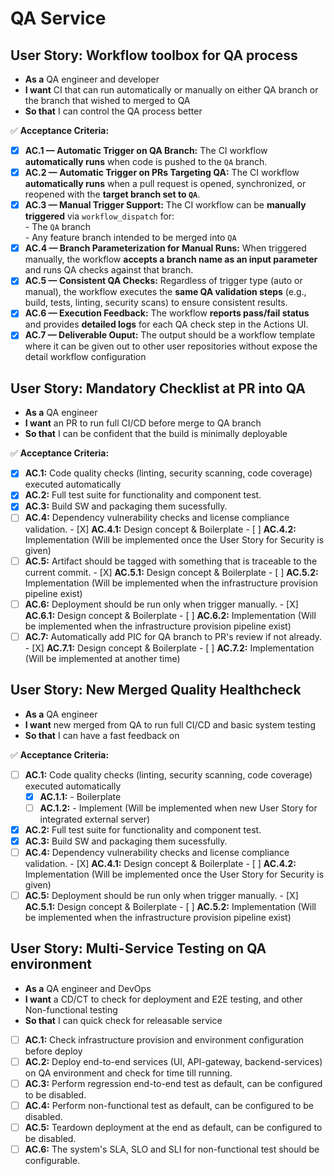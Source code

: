 # QA Service

## **User Story: Workflow toolbox for QA process**

* **As a** QA engineer and developer
* **I want** CI that can run automatically or manually on either QA branch or the branch that wished to merged to QA
* **So that** I can control the QA process better

✅ **Acceptance Criteria:**
- [X] **AC.1 — Automatic Trigger on QA Branch:** The CI workflow **automatically runs** when code is pushed to the `QA` branch.  
- [X] **AC.2 — Automatic Trigger on PRs Targeting QA:** The CI workflow **automatically runs** when a pull request is opened, synchronized, or reopened with the **target branch set to `QA`**.  
- [X] **AC.3 — Manual Trigger Support:** The CI workflow can be **manually triggered** via `workflow_dispatch` for:  
      - The `QA` branch  
      - Any feature branch intended to be merged into `QA`
- [x] **AC.4 — Branch Parameterization for Manual Runs:**  When triggered manually, the workflow **accepts a branch name as an input parameter** and runs QA checks against that branch.  
- [X] **AC.5 — Consistent QA Checks:** Regardless of trigger type (auto or manual), the workflow executes the **same QA validation steps** (e.g., build, tests, linting, security scans) to ensure consistent results.  
- [X] **AC.6 — Execution Feedback:** The workflow **reports pass/fail status** and provides **detailed logs** for each QA check step in the Actions UI.
- [X] **AC.7 — Deliverable Ouput:** The output should be a workflow template where it can be given out to other user repositories without expose the detail workflow configuration

## **User Story: Mandatory Checklist at PR into QA**

* **As a** QA engineer
* **I want** an PR to run full CI/CD before merge to QA branch
* **So that** I can be confident that the build is minimally deployable

✅ **Acceptance Criteria:**

- [X] **AC.1:** Code quality checks (linting, security scanning, code coverage) executed automatically
- [X] **AC.2:** Full test suite for functionality and component test.
- [X] **AC.3:** Build SW and packaging them sucessfully.
- [ ] **AC.4:** Dependency vulnerability checks and license compliance validation.
      - [X] **AC.4.1:** Design concept & Boilerplate
      - [ ] **AC.4.2:** Implementation (Will be implemented once the User Story for Security is given)
- [ ] **AC.5:** Artifact should be tagged with something that is traceable to the current commit.
      - [X] **AC.5.1:** Design concept & Boilerplate
      - [ ] **AC.5.2:** Implementation (Will be implemented when the infrastructure provision pipeline exist)
- [ ] **AC.6:** Deployment should be run only when trigger manually.
      - [X] **AC.6.1:** Design concept & Boilerplate
      - [ ] **AC.6.2:** Implementation (Will be implemented when the infrastructure provision pipeline exist)
- [ ] **AC.7:** Automatically add PIC for QA branch to PR's review if not already.
      - [X] **AC.7.1:** Design concept & Boilerplate
      - [ ] **AC.7.2:** Implementation (Will be implemented at another time)

## **User Story: New Merged Quality Healthcheck**

* **As a** QA engineer
* **I want** new merged from QA to run full CI/CD and basic system testing
* **So that** I can have a fast feedback on 

✅ **Acceptance Criteria:**

- [ ] **AC.1:** Code quality checks (linting, security scanning, code coverage) executed automatically
  - [X] **AC.1.1:** - Boilerplate
  - [ ] **AC.1.2:** - Implement (Will be implemented when new User Story for integrated external server)
- [X] **AC.2:** Full test suite for functionality and component test.
- [X] **AC.3:** Build SW and packaging them sucessfully.
- [ ] **AC.4:** Dependency vulnerability checks and license compliance validation.
      - [X] **AC.4.1:** Design concept & Boilerplate
      - [ ] **AC.4.2:** Implementation (Will be implemented once the User Story for Security is given)
- [ ] **AC.5:** Deployment should be run only when trigger manually.
      - [X] **AC.5.1:** Design concept & Boilerplate
      - [ ] **AC.5.2:** Implementation (Will be implemented when the infrastructure provision pipeline exist)

## **User Story: Multi-Service Testing on QA environment**

* **As a** QA engineer and DevOps
* **I want** a CD/CT to check for deployment and E2E testing, and other Non-functional testing 
* **So that** I can quick check for releasable service

- [ ] **AC.1:** Check infrastructure provision and environment configuration before deploy
- [ ] **AC.2:** Deploy end-to-end services (UI, API-gateway, backend-services) on QA environment and check for time till running.
- [ ] **AC.3:** Perform regression end-to-end test as default, can be configured to be disabled.
- [ ] **AC.4:** Perform non-functional test as default, can be configured to be disabled.
- [ ] **AC.5:** Teardown deployment at the end as default, can be configured to be disabled.
- [ ] **AC.6:** The system's SLA, SLO and SLI for non-functional test should be configurable.